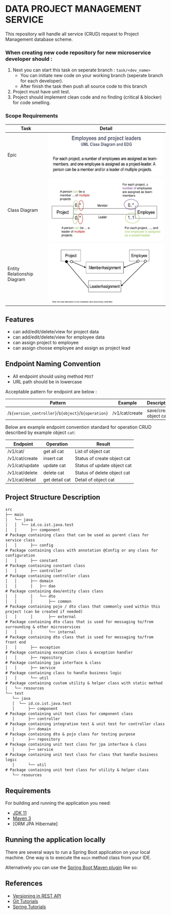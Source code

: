 # DATA PROJECT MANAGEMENT SERVICE

This repository will handle all service (CRUD) request to Project Management database scheme. 
### When creating new code repository for new microservice developer should :
1. Next you can start this task on seperate branch : `task/<dev_name>`
   - You can initiate new code on your working branch (seperate branch for each developer).
   - After finish the task then push all source code to this branch
2. Project must have unit test.
3. Project should implement clean code and no finding (critical & blocker) for code smelling.  
  
### Scope Requirements
|Task|Detail|
|------------------|------------------|
|Epic|![plot](/doc/slide_1.jpg)|
|Class Diagram|![plot](/doc/slide_2.jpg)|
|Entity Relationship Diagram|![plot](/doc/slide_3.jpg)|

## Features
   - can add/edit/delete/view for project data
   - can add/edit/delete/view for employee data
   - can assign project to employee
   - can assign choose employee and assign as project lead

## Endpoint Naming Convention

- All endpoint should using method `POST` 
- URL path should be in lowercase 

Acceptable pattern for endpoint are below : 

| Pattern  | Example |Description|
|-----------|-------------|-------------|
|/`${version_controller}`/`${object}`/`${operation}` | /v1/cat/create | save/create object cat |

Below are example endpoint convention standard for operation CRUD described by example object `cat`:

| Endpoint  | Operation |Result|
|-----------|-------------|-------------|
|/v1/cat/|get all cat |List of object cat|
|/v1/cat/create|insert cat  |Status of create object cat|
|/v1/cat/update|update cat |Status of update object cat|
|/v1/cat/delete|delete cat |Status of delete object cat|
|/v1/cat/detail|get detail cat| Detail of object cat|

## Project Structure Description
 ```
src
├── main
│   └── java
│   │  └── id.co.ist.java.test
│   │      ├── component                                               # Package containing class that can be used as parent class for service class
│   │      ├── config                                                  # Package containing class with annotation @Config or any class for configuration 
│   │      ├── constant                                                # Package containing constant class
│   │      ├── controller                                              # Package containing controller class
│   │      ├── domain                                                  
│   │      │   ├── dao                                                 # Package containing dao/entity class class
│   │      │   └── dto
│   │      │       ├── common                                          # Package containing pojo / dto class that commonly used within this project (can be created if needed)
│   │      │       ├── external                                        # Package containing dto class that is used for messaging to/from surrounding & other microservices
│   │      │       └── internal                                        # Package containing dto class that is used for messaging to/from front end
│   │      ├── exception                                               # Package containing exception class & exception handler
│   │      ├── repository                                              # Package containing jpa interface & class
│   │      ├── service                                                 # Package containing class to handle business logic
│   │      └── util                                                    # Package containing custom utility & helper class with static method
│   └── resources
└── test
    └── java
    │  └── id.co.ist.java.test
    │      ├── component                                               # Package containing unit test class for component class
    │      ├── controller                                              # Package containing integration test & unit test for controller class
    │      ├── domain                                                  # Package containing dto & pojo class for testing purpose
    │      ├── repository                                              # Package containing unit test class for jpa interface & class
    │      ├── service                                                 # Package containing unit test class for class that handle business logic
    │      └── util                                                    # Package containing unit test class for utility & helper class
    └── resources

```


## Requirements

For building and running the application you need:

- [JDK 11](https://www.oracle.com/java/technologies/javase-jdk11-downloads.html)
- [Maven 3](https://maven.apache.org)
- [ORM JPA Hibernate]

## Running the application locally

There are several ways to run a Spring Boot application on your local machine. One way is to execute the `main` method class from your IDE.

Alternatively you can use the [Spring Boot Maven plugin](https://docs.spring.io/spring-boot/docs/current/reference/html/build-tool-plugins-maven-plugin.html) like so:

## References
- [Versioning in REST API](https://javahotfix.blogspot.com/2019/03/versioning-in-rest-api.html)
- [Git Tutorials](https://www.atlassian.com/git/tutorials)
- [Spring Tutorials](https://spring.io/guides#tutorials)
